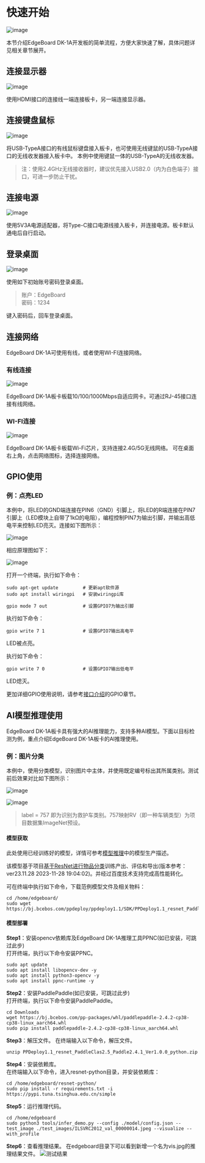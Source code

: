 # 快速开始

![image](./images/board.png)

本节介绍EdgeBoard DK-1A开发板的简单流程，方便大家快速了解，具体问题详见相关章节展开。

## 连接显示器

![image](./images/连接显示器.png)

使用HDMI接口的连接线一端连接板卡，另一端连接显示器。

## 连接键盘鼠标

![image](./images/连接键鼠.png)

将USB-TypeA接口的有线鼠标键盘接入板卡，也可使用无线键鼠的USB-TypeA接口的无线收发器接入板卡中。
本例中使用键鼠一体的USB-TypeA的无线收发器。

> 注：使用2.4GHz无线接收器时，建议优先接入USB2.0（内为白色端子）接口，可进一步防止干扰。

## 连接电源

![image](./images/连接电源.png)

使用5V3A电源适配器，将Type-C接口电源线接入板卡，并连接电源。板卡默认通电后自行启动。

## 登录桌面

![image](./images/登录桌面.png)

使用如下初始账号密码登录桌面。

> 账户：EdgeBoard  
> 密码：1234

键入密码后，回车登录桌面。

## 连接网络

EdgeBoard DK-1A可使用有线，或者使用WI-FI连接网络。

### 有线连接

![image](./images/有线连接.png)

EdgeBoard DK-1A板卡板载10/100/1000Mbps自适应网卡。可通过RJ-45接口连接有线网络。

### WI-FI连接

![image](./images/wifi连接.png)

EdgeBoard DK-1A板卡板载Wi-Fi芯片，支持连接2.4G/5G无线网络。
可在桌面右上角，点击网络图标，选择连接网络。

## GPIO使用

### 例：点亮LED

本例中，将LED的GND端连接在PIN6（GND）引脚上，将LED的R端连接在PIN7引脚上（LED模块上自带了1kΩ的电阻），编程控制PIN7为输出引脚，并输出高低电平来控制LED亮灭。连接如下图所示：

![image](./images/LED连接.png)

相应原理图如下：

![image](./images/LED连接原理图.png)

打开一个终端，执行如下命令：

```shell
sudo apt-get update         # 更新apt软件源
sudo apt install wiringpi   # 安装wiringpi库
```

```shell
gpio mode 7 out             # 设置GPIO7为输出引脚
```

执行如下命令：

```shell
gpio write 7 1              # 设置GPIO7输出高电平
```

LED被点亮。

执行如下命令：

```shell
gpio write 7 0              # 设置GPIO7输出低电平
```

LED熄灭。

更加详细GPIO使用说明，请参考[接口介绍](./接口介绍.md)的GPIO章节。

## AI模型推理使用

EdgeBoard DK-1A板卡具有强大的AI推理能力，支持多种AI模型。下面以目标检测为例，重点介绍EdgeBoard DK-1A板卡的AI推理使用。

### 例：图片分类

本例中，使用分类模型，识别图片中主体，并使用既定编号标出其所属类别。测试前后效果对比如下图所示：

![image](./images/clas_resnet_test.jpeg)

![image](./images/clas_resnet_result.jpeg)

> label = 757 即为识别为救护车类别。757映射RV（即一种车辆类型）为项目数据集ImageNet预设。

#### 模型获取

此处使用已经训练好的模型，详情可参考[模型推理](./模型推理.md)中的模型生产描述。

该模型基于项目[基于ResNet进行物品分类](https://aistudio.baidu.com/projectdetail/7153172)训练产出、评估和导出(版本参考：ver23.11.28 2023-11-28 19:04:02)。并经过百度技术支持完成高性能转化。

可在终端中执行如下命令，下载范例模型文件及相关物料：

```shell
cd /home/edgeboard/
sudo wget https://bj.bcebos.com/ppdeploy/ppdeploy1.1/SDK/PPDeploy1.1_resnet_PaddleClas2.5_Paddle2.4.1_Ver1.0.0_python.zip
```

#### 模型部署

**Step1**：安装opencv依赖库及EdgeBoard DK-1A推理工具PPNC(如已安装，可跳过此步)  
打开终端，执行以下命令安装PPNC。

```shell
sudo apt update
sudo apt install libopencv-dev -y
sudo apt install python3-opencv -y
sudo apt install ppnc-runtime -y
```

**Step2**：安装PaddlePaddle(如已安装，可跳过此步)  
打开终端，执行以下命令安装PaddlePaddle。

```shell
cd Downloads
wget https://bj.bcebos.com/pp-packages/whl/paddlepaddle-2.4.2-cp38-cp38-linux_aarch64.whl  
sudo pip install paddlepaddle-2.4.2-cp38-cp38-linux_aarch64.whl
```

**Step3**：解压文件。
在终端输入以下命令，解压文件。

```shell
unzip PPDeploy1.1_resnet_PaddleClas2.5_Paddle2.4.1_Ver1.0.0_python.zip
```

**Step4**：安装依赖库。  
在终端输入以下命令，进入resnet-python目录，并安装依赖库：

```shell
cd /home/edgeboard/resnet-python/
sudo pip install -r requirements.txt -i https://pypi.tuna.tsinghua.edu.cn/simple
```

**Step5**：运行推理代码。

```shell
cd /home/edgeboard
sudo python3 tools/infer_demo.py --config ./model/config.json --test_image ./test_images/ILSVRC2012_val_00000014.jpeg --visualize --with_profile
```

**Step6**：查看推理结果。
在edgeboard目录下可以看到新增一个名为vis.jpg的推理结果文件。
![测试结果](./images/clas_resnet_result.jpeg)
